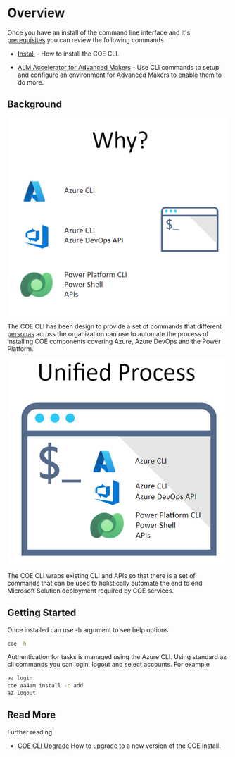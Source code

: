# Overview

Once you have an install of the command line interface and it's [prerequisites](#prerequisites) you can review the following commands

- [Install](./install.md) - How to install the COE CLI.

- [ALM Accelerator for Advanced Makers](./aa4am/readme.md) - Use CLI commands to setup and configure an environment for Advanced Makers to enable them to do more.

## Background

![Why COE CLI](./images/cli-why.png)

The COE CLI has been design to provide a set of commands that different [personas](./aa4am/personas.md) across the organization can use to automate the process of installing COE components covering Azure, Azure DevOps and the Power Platform. 

![CLI Unified](./images/cli-unified-process.png)

The COE CLI wraps existing CLI and APIs so that there is a set of commands that can be used to holistically automate the end to end Microsoft Solution deployment required by COE services. 


## Getting Started

Once installed can use -h argument to see help options

```bash
coe -h
```

Authentication for tasks is managed using the Azure CLI. Using standard az cli commands you can login, logout and select accounts. For example

```bash
az login
coe aa4am install -c add
az logout
```

## Read More

Further reading

- [COE CLI Upgrade](./upgrade.md) How to upgrade to a new version of the COE install.